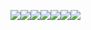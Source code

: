 <img src="https://img.shields.io/badge/Ubuntu-E95420?style=for-the-badge&logo=ubuntu&logoColor=white"><img src="https://img.shields.io/badge/Windows-0078D6?style=for-the-badge&logo=windows&logoColor=white"><img src="https://img.shields.io/badge/armandobo._17-%23E4405F.svg?style=for-the-badge&logo=Instagram&logoColor=white"><img src="https://img.shields.io/badge/ProtonMail-8B89CC?style=for-the-badge&logo=protonmail&logoColor=white"><img src="https://img.shields.io/badge/Telegram-2CA5E0?style=for-the-badge&logo=telegram&logoColor=white"><img src="https://img.shields.io/badge/armandobo._17-%231DA1F2.svg?style=for-the-badge&logo=Twitter&logoColor=white"><img src="(https://img.shields.io/badge/Apple-%23000000.svg?style=for-the-badge&logo=apple&logoColor=white">

